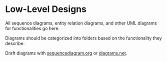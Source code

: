 # Low-Level Designs
All sequence diagrams, entity relation diagrams, and other UML diagrams for functionalities go here.

Diagrams should be categorized into folders based on the functionality they describe.

Draft diagrams with [sequencediagram.org](https://sequencediagram.org/) or [diagrams.net](https://diagrams.net).
